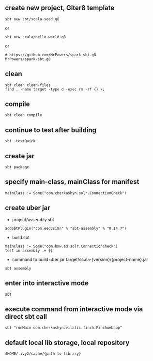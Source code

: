 ## create new project, Giter8 template 
```
sbt new sbt/scala-seed.g8
```
or
```
sbt new scala/hello-world.g8
```
or 
```
# https://github.com/MrPowers/spark-sbt.g8
MrPowers/spark-sbt.g8
```

## clean 
```
sbt clean clean-files
find . -name target -type d -exec rm -rf {} \;
```

## compile
```
sbt clean compile
```

## continue to test after building
```
sbt ~testQuick
```

## create jar
```
sbt package
```

## specify main-class, mainClass for manifest
```
mainClass := Some("com.cherkashyn.solr.ConnectionCheck")
```

## create uber jar
* project/assembly.sbt
```
addSbtPlugin("com.eed3si9n" % "sbt-assembly" % "0.14.7")
```
* build.sbt
```
mainClass := Some("com.bmw.ad.solr.ConnectionCheck")
test in assembly := {}
```
* command to build uber jar target/scala-{version}/{project-name}.jar
```
sbt assembly
```

## enter into interactive mode
```
sbt
```

## execute command from interactive mode via direct sbt call
```
sbt "runMain com.cherkashyn.vitalii.finch.Finchwebapp"
```


## default local lib storage, local repository
```
$HOME/.ivy2/cache/{path to library}
```
